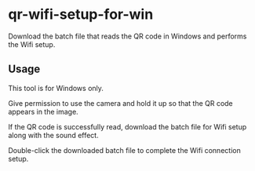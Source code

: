 # qr-wifi-setup-for-win
Download the batch file that reads the QR code in Windows and performs the Wifi setup.

## Usage
This tool is for Windows only.

Give permission to use the camera and hold it up so that the QR code appears in the image.

If the QR code is successfully read, download the batch file for Wifi setup along with the sound effect.

Double-click the downloaded batch file to complete the Wifi connection setup.
